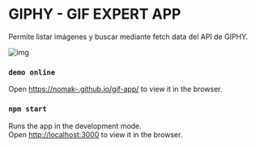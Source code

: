 # GIPHY - GIF EXPERT APP
Permite listar imágenes y buscar mediante fetch data del API de GIPHY.

![img](https://i.imgur.com/FuBrcE4.png)

### `demo online`
Open [https://nomak-.github.io/gif-app/](https://nomak-.github.io/gif-app/) to view it in the browser.


### `npm start`

Runs the app in the development mode.<br />
Open [http://localhost:3000](http://localhost:3000) to view it in the browser.

